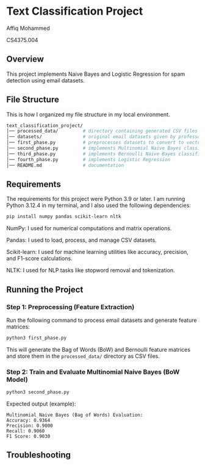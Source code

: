 # Text Classification Project
Affiq Mohammed

CS4375.004

## Overview
This project implements Naive Bayes and Logistic Regression for spam detection using email datasets. 


## File Structure 
This is how I organized my file structure in my local environment.
```bash
text_classification_project/
│── processed_data/         # directory containing generated CSV files
│── datasets/               # original email datasets given by professor
│── first_phase.py          # preprocesses datasets to convert to vectors
│── second_phase.py         # implements Multinomial Naive Bayes classifier
│── third_phase.py          # implements Bernoulli Naive Bayes classifier
│── fourth_phase.py         # implements Logistic Regression
│── README.md               # documentation
```

## Requirements
The requirements for this project were Python 3.9 or later. I am running Python 3.12.4 in my terminal, and I also used the following dependencies:
```bash
pip install numpy pandas scikit-learn nltk
```
NumPy: I used for numerical computations and matrix operations.

Pandas: I used to load, process, and manage CSV datasets.

Scikit-learn: I used for machine learning utilities like accuracy, precision, and F1-score calculations.

NLTK: I used for NLP tasks like stopword removal and tokenization.

## Running the Project
### Step 1: Preprocessing (Feature Extraction)
Run the following command to process email datasets and generate feature matrices:
```bash
python3 first_phase.py
```
This will generate the Bag of Words (BoW) and Bernoulli feature matrices and store them in the `processed_data/` directory as CSV files.

### Step 2: Train and Evaluate Multinomial Naive Bayes (BoW Model)
```bash
python3 second_phase.py
```
Expected output (example):
```
Multinomial Naive Bayes (Bag of Words) Evaluation:
Accuracy: 0.9364
Precision: 0.9000
Recall: 0.9060
F1 Score: 0.9030
```

## Troubleshooting





